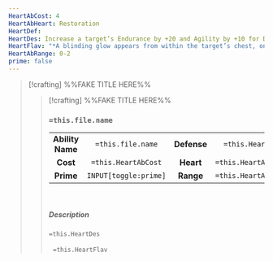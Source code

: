 ```yaml
---
HeartAbCost: 4
HeartAbHeart: Restoration
HeartDef: 
HeartDes: Increase a target’s Endurance by +20 and Agility by +10 for D4+2 rounds.
HeartFlav: "*A blinding glow appears from within the target’s chest, only to disappear seconds later.*"
HeartAbRange: 0-2
prime: false
---
```


>[!crafting]  %%FAKE TITLE HERE%%
>>[!crafting]  %%FAKE TITLE HERE%%
>>### `=this.file.name`
>>|  | |  |  |
>>|:--------:|:-------:|:-----:|:--------------:|
>>| **Ability Name** | `=this.file.name` | **Defense** | `=this.HeartDef` |
>>| **Cost** | `=this.HeartAbCost` | **Heart** | `=this.HeartAbHeart` |
>>| **Prime** | `INPUT[toggle:prime]` | **Range** | `=this.HeartAbRange` |
>>&nbsp;
>> 
>> ##### Description
>>`=this.HeartDes`
>>
>>&nbsp;
>>`=this.HeartFlav`
>>